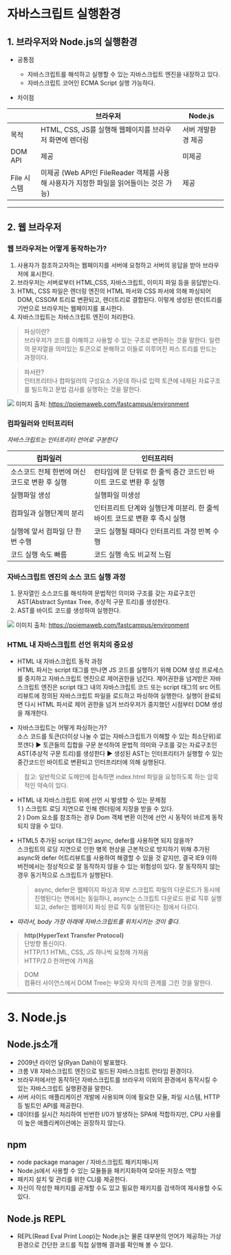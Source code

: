 # 자바스크립트 실행환경

## 1. 브라우저와 Node.js의 실행환경

- 공통점

  - 자바스크립트를 해석하고 실행할 수 있는 자바스크립트 엔진을 내장하고 있다.
  - 자바스크립트 코어인 ECMA Script 실행 가능하다.

- 차이점

|             | 브라우저                                                                                | Node.js            |
| ----------- | --------------------------------------------------------------------------------------- | ------------------ |
| 목적        | HTML, CSS, JS를 실행해 웹페이지를 브라우저 화면에 렌더링                                | 서버 개발환경 제공 |
| DOM API     | 제공                                                                                    | 미제공             |
| File 시스템 | 미제공 (Web API인 FileReader 객체를 사용해 사용자가 지정한 파일을 읽어들이는 것은 가능) | 제공               |

---

## 2. 웹 브라우저

### 웹 브라우저는 어떻게 동작하는가?

1. 사용자가 참조하고자하는 웹페이지를 서버에 요청하고 서버의 응답을 받아 브라우저에 표시한다.
2. 브라우저는 서버로부터 HTML,CSS, 자바스크립트, 이미지 파일 등을 응답받는다.
3. HTML, CSS 파일은 렌더링 엔진의 HTML 파서와 CSS 파서에 의해 파싱되어 DOM, CSSOM 트리로 변환되고, 렌더트리로 결합된다. 이렇게 생성된 렌더트리를 기반으로 브라우저는 웹페이지를 표시한다.
4. 자바스크립트는 자바스크립트 엔진이 처리한다.

> 파싱이란?  
> 브라우저가 코드를 이해하고 사용할 수 있는 구조로 변환하는 것을 말한다. 일련의 문자열을 의미있는 토큰으로 분해하고 이들로 이루어진 파스 트리를 만드는 과정이다.

> 파서란?  
> 인터프리터나 컴파일러의 구성요소 가운데 하나로 입력 토큰에 내재된 자료구조를 빌드하고 문법 검사를 실행하는 것을 말한다.

![](https://poiemaweb.com/assets/fs-images/3-2.png)
이미지 출처: https://poiemaweb.com/fastcampus/environment

### 컴파일러와 인터프리터

_자바스크립트는 인터프리터 언어로 구분한다_

| 컴파일러                                     | 인터프리터                                                                 |
| -------------------------------------------- | -------------------------------------------------------------------------- |
| 소스코드 전체 한번에 머신코드로 변환 후 실행 | 런타임에 문 단위로 한 줄씩 중간 코드인 바이트 코드로 변환 후 실행          |
| 실행파일 생성                                | 실행파일 미생성                                                            |
| 컴파일과 실행단계의 분리                     | 인터프리트 단계와 실행단계 미분리. 한 줄씩 바이트 코드로 변환 후 즉시 실행 |
| 실행에 앞서 컴파일 단 한번 수행              | 코드 실행될 때마다 인터프리트 과정 반복 수행                               |
| 코드 실행 속도 빠름                          | 코드 실행 속도 비교적 느림                                                 |

### 자바스크립트 엔진의 소스 코드 실행 과정

1. 문자열인 소스코드를 해석하여 문법적인 의미와 구조를 갖는 자료구조인 AST(Abstract Syntax Tree, 추상적 구문 트리)를 생성한다.
2. AST를 바이트 코드를 생성하여 실행한다.

![](https://poiemaweb.com/assets/fs-images/3-3.png)
이미지 출처: https://poiemaweb.com/fastcampus/environment

### HTML 내 자바스크립트 선언 위치의 중요성

- HTML 내 자바스크립트 동작 과정  
  HTML 파서는 script 태그를 만나면 JS 코드를 실행하기 위해 DOM 생성 프로세스를 중지하고 자바스크립트 엔진으로 제어권한을 넘긴다. 제어권한을 넘겨받은 자바스크립트 엔진은 script 태그 내의 자바스크립트 코드 또는 script 태그의 src 어트리뷰트에 정의된 자바스크립트 파일을 로드하고 파싱하여 실행한다. 실행이 완료되면 다시 HTML 파서로 제어 권한을 넘겨 브라우저가 중지했던 시점부터 DOM 생성을 재개한다.

- 자바스크립트는 어떻게 파싱하는가?  
소스 코드를 토큰(더이상 나눌 수 없는 자바스크립트가 이해할 수 있는 최소단위)로 쪼갠다 ▶ 토큰들의 집합을 구문 분석하여 문법적 의미와 구조를 갖는 자료구조인 AST(추상적 구문 트리)를 생성한다 ▶ 생성된 AST는 인터프리터가 실행할 수 있는 중간코드인 바이트로 변환되고 인터프리터에 의해 실행된다.

> 참고: 일반적으로 도메인에 접속하면 index.html 파일을 요청하도록 하는 암묵적인 약속이 있다.

- HTML 내 자바스크립트 위에 선언 시 발생할 수 있는 문제점  
  1 ) 스크립트 로딩 지연으로 인해 렌더링에 지장을 받을 수 있다.  
  2 ) Dom 요소를 참조하는 경우 Dom 객체 변환 이전에 선언 시 동작이 바르게 동작되지 않을 수 있다.

- HTML5 추가된 script 태그인 async, defer를 사용하면 되지 않을까?  
  스크립트의 로딩 지연으로 인한 병목 현상을 근본적으로 방지하기 위해 추가된 async와 defer 어트리뷰트를 사용하여 해결할 수 있을 것 같지만, 결국 IE9 이하 버전에서는 정상적으로 잘 동작하지 않을 수 있는 위험성이 있다. 잘 동작하지 않는 경우 동기적으로 스크립트가 실행된다.

  > async, defer은 웹페이지 파싱과 외부 스크립트 파일의 다운로드가 동시에 진행된다는 면에서는 동일하나, async는 스크립트 다운로드 완료 직후 실행되고, defer는 웹페이지 파싱 완료 직후 실행된다는 점에서 다르다.

- _따라서, body 가장 아래에 자바스크립트를 위치시키는 것이 좋다._

> **http(HyperText Transfer Protocol)**  
단방향 통신이다.  
HTTP/1.1 HTML, CSS, JS 하나씩 요청해 가져옴  
HTTP/2.0 한꺼번에 가져옴

> DOM  
컴퓨터 사이언스에서 DOM Tree는 부모와 자식의 관계를 그린 것을 말한다.

---

# 3. Node.js

## Node.js소개

- 2009년 라이언 달(Ryan Dahl)이 발표했다.
- 크롬 V8 자바스크립트 엔진으로 빌드된 자바스크립트 런타임 환경이다.
- 브라우저에서만 동작하던 자바스크립트를 브라우저 이외의 환경에서 동작시킬 수 있는 자바스크립트 실행환경을 말한다.
- 서버 사이드 애플리케이션 개발에 사용되며 이에 필요한 모듈, 파일 시스템, HTTP 등 빌트인 API를 제공한다.
- 데이터를 실시간 처리하여 빈번한 I/0가 발생하는 SPA에 적합하지만, CPU 사용률이 높은 애플리케이션에는 권장하지 않는다.

## npm

- node package manager / 자바스크립트 패키지매니저
- Node.js에서 사용할 수 있는 모듈들을 패키지화하여 모아둔 저장소 역할
- 패키지 설치 및 관리를 위한 CLI를 제공한다.
- 자신이 작성한 패키지를 공개할 수도 있고 필요한 패키지를 검색하여 재사용할 수도 있다.

## Node.js REPL

- REPL(Read Eval Print Loop)는 Node.js는 물론 대부분의 언어가 제공하는 가상환경으로 간단한 코드를 직접 실행해 결과를 확인해 볼 수 있다.